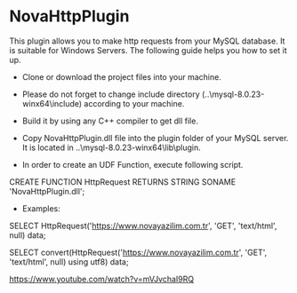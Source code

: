 # NovaHttpPlugin
This plugin allows you to make http requests from your MySQL database. It is suitable for Windows Servers. The following guide helps you how to set it up.

* Clone or download the project files into your machine.

* Please do not forget to change include directory (..\mysql-8.0.23-winx64\include) according to your machine.

* Build it by using any C++ compiler to get dll file.

* Copy NovaHttpPlugin.dll file into the plugin folder of your MySQL server. It is located in ..\mysql-8.0.23-winx64\lib\plugin.

* In order to create an UDF Function, execute following script.

CREATE FUNCTION HttpRequest RETURNS STRING
  SONAME 'NovaHttpPlugin.dll';

* Examples:

SELECT HttpRequest('https://www.novayazilim.com.tr', 'GET', 'text/html', null) data;

SELECT convert(HttpRequest('https://www.novayazilim.com.tr', 'GET', 'text/html', null) using utf8) data;

https://www.youtube.com/watch?v=mVJvchaI9RQ
